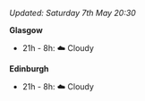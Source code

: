 *Updated: Saturday 7th May 20:30*

**Glasgow**

* 21h - 8h: :cloud: Cloudy

**Edinburgh**

* 21h - 8h: :cloud: Cloudy
